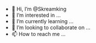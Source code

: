 - 👋 Hi, I’m @Skreamking
- 👀 I’m interested in ...
- 🌱 I’m currently learning ...
- 💞️ I’m looking to collaborate on ...
- 📫 How to reach me ...

<!---
Skreamking/Skreamking is a ✨ special ✨ repository because its `README.md` (this file) appears on your GitHub profile.
You can click the Preview link to take a look at your changes.
--->
